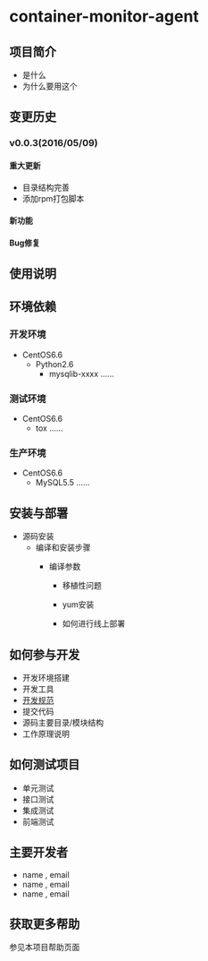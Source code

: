 # container-monitor-agent

## 项目简介
* 是什么
* 为什么要用这个

## 变更历史
### v0.0.3(2016/05/09)
#### 重大更新
 - 目录结构完善
 - 添加rpm打包脚本

#### 新功能

#### Bug修复

## 使用说明

## 环境依赖
### 开发环境
  - CentOS6.6
    - Python2.6
      - mysqlib-xxxx
        ......

### 测试环境
  - CentOS6.6
    - tox
      ......

### 生产环境
  - CentOS6.6
    - MySQL5.5
      ......

## 安装与部署
* 源码安装
  - 编译和安装步骤
    - 编译参数
      - 移植性问题

      * yum安装

      * 如何进行线上部署

## 如何参与开发
* 开发环境搭建
* 开发工具
* [开发规范](.)
* 提交代码
* 源码主要目录/模块结构
* 工作原理说明

## 如何测试项目
* 单元测试
* 接口测试
* 集成测试
* 前端测试

## 主要开发者
* name , email
* name , email
* name , email

## 获取更多帮助
参见本项目帮助页面

